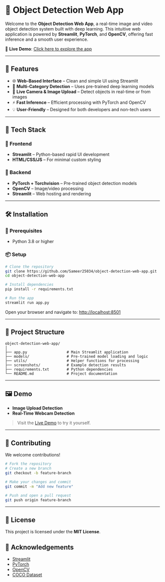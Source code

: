 # 🧠 Object Detection Web App

Welcome to the **Object Detection Web App**, a real-time image and video object detection system built with deep learning. This intuitive web application is powered by **Streamlit**, **PyTorch**, and **OpenCV**, offering fast inference and a smooth user experience.

🔗 **Live Demo**: [Click here to explore the app](https://sameer25034.github.io/Object-Detection-Using-ML/)

---

## 🚀 Features

* 🌐 **Web-Based Interface** – Clean and simple UI using Streamlit
* 🎯 **Multi-Category Detection** – Uses pre-trained deep learning models
* 📸 **Live Camera & Image Upload** – Detect objects in real-time or from images
* ⚡ **Fast Inference** – Efficient processing with PyTorch and OpenCV
* 💡 **User-Friendly** – Designed for both developers and non-tech users

---

## 🧩 Tech Stack

### 🔹 Frontend

* **Streamlit** – Python-based rapid UI development
* **HTML/CSS/JS** – For minimal custom styling

### 🔹 Backend

* **PyTorch + Torchvision** – Pre-trained object detection models
* **OpenCV** – Image/video processing
* **Streamlit** – Web hosting and rendering

---

## 🛠️ Installation

### 🔗 Prerequisites

* Python 3.8 or higher

### 📦 Setup

```bash
# Clone the repository
git clone https://github.com/Sameer25034/object-detection-web-app.git
cd object-detection-web-app

# Install dependencies
pip install -r requirements.txt

# Run the app
streamlit run app.py
```

Open your browser and navigate to: [http://localhost:8501](http://localhost:8501)

---

## 📁 Project Structure

```
object-detection-web-app/
│
├── app.py                  # Main Streamlit application
├── models/                 # Pre-trained model loading and logic
├── utils/                  # Helper functions for processing
├── screenshots/            # Example detection results
├── requirements.txt        # Python dependencies
└── README.md               # Project documentation
```

---

## 🖼️ Demo

* **Image Upload Detection**
* **Real-Time Webcam Detection**

> Visit the [Live Demo](https://sameer25034.github.io/Object-Detection-Using-ML/) to try it yourself.

---

## 🤝 Contributing

We welcome contributions!

```bash
# Fork the repository
# Create a new branch
git checkout -b feature-branch

# Make your changes and commit
git commit -m "Add new feature"

# Push and open a pull request
git push origin feature-branch
```

---

## 📄 License

This project is licensed under the **MIT License**.

## 🙌 Acknowledgements

* [Streamlit](https://streamlit.io)
* [PyTorch](https://pytorch.org)
* [OpenCV](https://opencv.org)
* [COCO Dataset](https://cocodataset.org)
